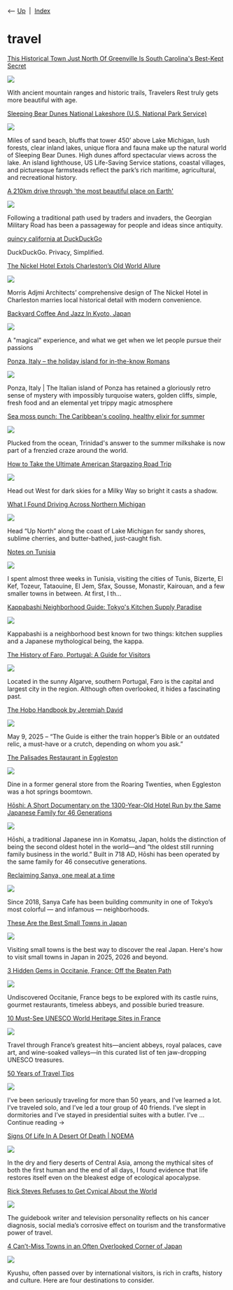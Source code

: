 <div class="nav">

⟵ [Up](index.html)  \|  [Index](index.html)

</div>

# travel

<div class="cards">

<div class="card">

<div class="card-title">

[This Historical Town Just North Of Greenville Is South Carolina's
Best-Kept Secret](https://apple.news/AGwY_aleHSseGTgo26mHXXg)

</div>

<div class="card-image">

[![](https://c.apple.news/AgEXQUd3WV9hbGVIU3NlR1RnbzI2bUhYWGcAMA)](https://apple.news/AGwY_aleHSseGTgo26mHXXg)

</div>

With ancient mountain ranges and historic trails, Travelers Rest truly
gets more beautiful with age.

</div>

<div class="card">

<div class="card-title">

[Sleeping Bear Dunes National Lakeshore (U.S. National Park
Service)](https://www.nps.gov/slbe/index.htm)

</div>

<div class="card-image">

[![](https://www.nps.gov/common/uploads/banner_image/mwr/homepage/9C2FBB0F-E355-BD8F-C10A1A9955C40F44.jpg)](https://www.nps.gov/slbe/index.htm)

</div>

Miles of sand beach, bluffs that tower 450’ above Lake Michigan, lush
forests, clear inland lakes, unique flora and fauna make up the natural
world of Sleeping Bear Dunes. High dunes afford spectacular views across
the lake. An island lighthouse, US Life-Saving Service stations, coastal
villages, and picturesque farmsteads reflect the park’s rich maritime,
agricultural, and recreational history.

</div>

<div class="card">

<div class="card-title">

[A 210km drive through 'the most beautiful place on
Earth'](https://www.bbc.com/travel/article/20241106-a-210km-drive-through-the-most-beautiful-place-on-earth?fbclid=IwY2xjawLvjDVleHRuA2FlbQIxMQABHgjjEOkntfK4Etl4jtKgBDRbESQxnKKvdsU4FU3kbkII1_3dbtNoacjoto5k_aem_QePV_J0uHMVSTKiW_o4a0A)

</div>

<div class="card-image">

[![](https://ychef.files.bbci.co.uk/624x351/p0k2pqsv.jpg)](https://www.bbc.com/travel/article/20241106-a-210km-drive-through-the-most-beautiful-place-on-earth?fbclid=IwY2xjawLvjDVleHRuA2FlbQIxMQABHgjjEOkntfK4Etl4jtKgBDRbESQxnKKvdsU4FU3kbkII1_3dbtNoacjoto5k_aem_QePV_J0uHMVSTKiW_o4a0A)

</div>

Following a traditional path used by traders and invaders, the Georgian
Military Road has been a passageway for people and ideas since
antiquity.

</div>

<div class="card">

<div class="card-title">

[quincy california at
DuckDuckGo](https://duckduckgo.com/?q=quincy+california&ia=web)

</div>

DuckDuckGo. Privacy, Simplified.

</div>

<div class="card">

<div class="card-title">

[The Nickel Hotel Extols Charleston’s Old World
Allure](https://design-milk.com/the-nickel-hotel-extols-charlestons-old-world-allure-with-modernity/)

</div>

<div class="card-image">

[![](https://design-milk.com/images/2025/06/The-Nickel-Hotel-Charleston-SC-Morris-Adjmi-Architects-1.jpg)](https://design-milk.com/the-nickel-hotel-extols-charlestons-old-world-allure-with-modernity/)

</div>

Morris Adjmi Architects’ comprehensive design of The Nickel Hotel in
Charleston marries local historical detail with modern convenience.

</div>

<div class="card">

<div class="card-title">

[Backyard Coffee And Jazz In Kyoto,
Japan](https://thedeletedscenes.substack.com/p/backyard-coffee-and-jazz-in-kyoto)

</div>

<div class="card-image">

[![](https://substackcdn.com/image/fetch/$s_!X1id!,w_1200,h_600,c_fill,f_jpg,q_auto:good,fl_progressive:steep,g_auto/https%3A%2F%2Fsubstack-post-media.s3.amazonaws.com%2Fpublic%2Fimages%2F20b46356-b51e-43f0-80d0-d1049a381de8_3872x2870.jpeg)](https://thedeletedscenes.substack.com/p/backyard-coffee-and-jazz-in-kyoto)

</div>

A "magical" experience, and what we get when we let people pursue their
passions

</div>

<div class="card">

<div class="card-title">

[Ponza, Italy – the holiday island for in-the-know
Romans](https://www.cntraveller.com/gallery/ponza-italy?utm_source=facebook&utm_medium=social&utm_campaign=dhfacebook&utm_content=app.dashsocial.com/condenasttraveller/library/media/521943475)

</div>

<div class="card-image">

[![](https://media.cntraveller.com/photos/611bf672f902cc2d167b4abf/16:9/w_1920,h_1080,c_limit/view-from-casa-fontana-ponza-italy-conde-nast-traveller-7sept17-Stefano-Scata_.jpg)](https://www.cntraveller.com/gallery/ponza-italy?utm_source=facebook&utm_medium=social&utm_campaign=dhfacebook&utm_content=app.dashsocial.com/condenasttraveller/library/media/521943475)

</div>

Ponza, Italy \| The Italian island of Ponza has retained a gloriously
retro sense of mystery with impossibly turquoise waters, golden cliffs,
simple, fresh food and an elemental yet trippy magic atmosphere

</div>

<div class="card">

<div class="card-title">

[Sea moss punch: The Caribbean's cooling, healthy elixir for
summer](https://www.bbc.com/travel/article/20240802-sea-moss-punch-the-caribbeans-cooling-healthy-elixir-for-summer?fbclid=IwY2xjawLHYvdleHRuA2FlbQIxMQABHpu5Beglyrbk3xmFjCD0J1fTv-beRMW4ebho-2nOECr0xj8ONObMTLxFABB5_aem_DQkjL6cSi6ayMG-wRfqsjg)

</div>

<div class="card-image">

[![](https://ychef.files.bbci.co.uk/624x351/p0jg2mmb.jpg)](https://www.bbc.com/travel/article/20240802-sea-moss-punch-the-caribbeans-cooling-healthy-elixir-for-summer?fbclid=IwY2xjawLHYvdleHRuA2FlbQIxMQABHpu5Beglyrbk3xmFjCD0J1fTv-beRMW4ebho-2nOECr0xj8ONObMTLxFABB5_aem_DQkjL6cSi6ayMG-wRfqsjg)

</div>

Plucked from the ocean, Trinidad's answer to the summer milkshake is now
part of a frenzied craze around the world.

</div>

<div class="card">

<div class="card-title">

[How to Take the Ultimate American Stargazing Road
Trip](https://www.atlasobscura.com/articles/ultimate-stargazing-road-trip)

</div>

<div class="card-image">

[![](https://img.atlasobscura.com/Mwr_T93fJ-MN4t5ctgktUaXdYj-aAMmcuXCzxcoFjP0/rs:fill:780:520:1/g:ce/q:81/sm:1/scp:1/ar:1/aHR0cHM6Ly9hdGxh/cy1kZXYuczMuYW1h/em9uYXdzLmNvbS91/cGxvYWRzL2Fzc2V0/cy9kOTY3ODllNDRm/YWM0ODI3ZjNfQU9f/VGhlX0dyZWF0X0Vz/Y2FwZV9TaWdodHNl/ZWluZ19BdF9OaWdo/dF9JSV9WSUlJX1JJ/IDIucG5n.png)](https://www.atlasobscura.com/articles/ultimate-stargazing-road-trip)

</div>

Head out West for dark skies for a Milky Way so bright it casts a
shadow.

</div>

<div class="card">

<div class="card-title">

[What I Found Driving Across Northern
Michigan](https://www.atlasobscura.com/articles/road-trip-great-lakes-region)

</div>

<div class="card-image">

[![](https://img.atlasobscura.com/URFFSl12OqUc6i_PmJHxbbgn1dK0ASoIfDLUQrxIKn8/rs:fill:780:520:1/g:ce/q:81/sm:1/scp:1/ar:1/aHR0cHM6Ly9hdGxh/cy1kZXYuczMuYW1h/em9uYXdzLmNvbS91/cGxvYWRzL2Fzc2V0/cy8wZDc0YzJlZS01/YWViLTRmMjAtYjM4/Ny1jMzVmMzEyYzQ3/MzJmOTZmNTYwNDM0/MjAxOGI4MmNfMksw/Q004My5qcGc.jpg)](https://www.atlasobscura.com/articles/road-trip-great-lakes-region)

</div>

Head “Up North” along the coast of Lake Michigan for sandy shores,
sublime cherries, and butter-bathed, just-caught fish.

</div>

<div class="card">

<div class="card-title">

[Notes on Tunisia](https://mattlakeman.org/2025/05/29/notes-on-tunisia/)

</div>

<div class="card-image">

[![](https://mattlakeman.org/wp-content/uploads/2025/05/tun-map.png?w=760)](https://mattlakeman.org/2025/05/29/notes-on-tunisia/)

</div>

I spent almost three weeks in Tunisia, visiting the cities of Tunis,
Bizerte, El Kef, Tozeur, Tataouine, El Jem, Sfax, Sousse, Monastir,
Kairouan, and a few smaller towns in between. At first, I th…

</div>

<div class="card">

<div class="card-title">

[Kappabashi Neighborhood Guide: Tokyo's Kitchen Supply
Paradise](https://www.tokyoweekender.com/japan-life/things-to-do-in-tokyo/kappabashi-neighborhood-guide/)

</div>

<div class="card-image">

[![](https://www.tokyoweekender.com/wp-content/uploads/2025/05/Kappabashi-13.jpg)](https://www.tokyoweekender.com/japan-life/things-to-do-in-tokyo/kappabashi-neighborhood-guide/)

</div>

Kappabashi is a neighborhood best known for two things: kitchen supplies
and a Japanese mythological being, the kappa.

</div>

<div class="card">

<div class="card-title">

[The History of Faro, Portugal: A Guide for
Visitors](https://www.thecollector.com/history-faro-portugal-guide-visitors/)

</div>

<div class="card-image">

[![](https://cdn.thecollector.com/wp-content/uploads/2025/02/history-faro-portugal-guide-visitors.jpg)](https://www.thecollector.com/history-faro-portugal-guide-visitors/)

</div>

Located in the sunny Algarve, southern Portugal, Faro is the capital and
largest city in the region. Although often overlooked, it hides a
fascinating past.

</div>

<div class="card">

<div class="card-title">

[The Hobo Handbook by Jeremiah
David](https://www.theparisreview.org/blog/2025/05/09/the-hobo-handbook/?src=longreads)

</div>

<div class="card-image">

[![](https://www.theparisreview.org/blog/wp-content/uploads/2025/04/tpr-hadada-roundell-logo-1.png)](https://www.theparisreview.org/blog/2025/05/09/the-hobo-handbook/?src=longreads)

</div>

May 9, 2025 – “The Guide is either the train hopper’s Bible or an
outdated relic, a must-have or a crutch, depending on whom you ask.”

</div>

<div class="card">

<div class="card-title">

[The Palisades Restaurant in
Eggleston](https://www.atlasobscura.com/places/the-palisades-restaurant)

</div>

<div class="card-image">

[![](https://img.atlasobscura.com/FbSM4EAgsUYrx0QRlKvZCEOIv6-hFqhS2Gw4y1P0I70/rs:fill:780:520:1/g:ce/q:81/sm:1/scp:1/ar:1/aHR0cHM6Ly9hdGxh/cy1kZXYuczMuYW1h/em9uYXdzLmNvbS91/cGxvYWRzL3BsYWNl/X2ltYWdlcy8zZDIx/ZTkzYWQ3NGY1MGVk/OTBfQXBwYWxhY2hp/YTEwX0pUXzIwMjQt/NTYuSlBH.jpg)](https://www.atlasobscura.com/places/the-palisades-restaurant)

</div>

Dine in a former general store from the Roaring Twenties, when Eggleston
was a hot springs boomtown.

</div>

<div class="card">

<div class="card-title">

[Hōshi: A Short Documentary on the 1300-Year-Old Hotel Run by the Same
Japanese Family for 46
Generations](https://www.openculture.com/2025/04/hoshi-a-short-documentary-on-the-1300-year-old-hotel.html)

</div>

<div class="card-image">

[![](https://cdn8.openculture.com/2025/04/23212723/houshi-e1523344226758.jpg)](https://www.openculture.com/2025/04/hoshi-a-short-documentary-on-the-1300-year-old-hotel.html)

</div>

Hōshi, a traditional Japanese inn in Komatsu, Japan, holds the
distinction of being the second oldest hotel in the world—and “the
oldest still running family business in the world.” Built in 718 AD,
Hōshi has been operated by the same family for 46 consecutive
generations.

</div>

<div class="card">

<div class="card-title">

[Reclaiming Sanya, one meal at a
time](https://www.japantimes.co.jp/community/2025/04/28/issues/sanya-cafe-yoshihira/)

</div>

<div class="card-image">

[![](https://www.japantimes.co.jp/japantimes/uploads/images/2025/04/24/464879.jpg?v=3.1)](https://www.japantimes.co.jp/community/2025/04/28/issues/sanya-cafe-yoshihira/)

</div>

Since 2018, Sanya Cafe has been building community in one of Tokyo’s
most colorful — and infamous — neighborhoods.

</div>

<div class="card">

<div class="card-title">

[These Are the Best Small Towns in
Japan](https://japanstartshere.com/2020/04/06/small-towns-in-japan/)

</div>

<div class="card-image">

[![](https://japanstartshere.com/wp-content/uploads/2025/03/Izu-4.jpg)](https://japanstartshere.com/2020/04/06/small-towns-in-japan/)

</div>

Visiting small towns is the best way to discover the real Japan. Here's
how to visit small towns in Japan in 2025, 2026 and beyond.

</div>

<div class="card">

<div class="card-title">

[3 Hidden Gems in Occitanie, France: Off the Beaten
Path](https://www.thecollector.com/hidden-gems-occitanie-france/)

</div>

<div class="card-image">

[![](https://cdn.thecollector.com/wp-content/uploads/2025/01/hidden-gems-occitanie-france.jpg)](https://www.thecollector.com/hidden-gems-occitanie-france/)

</div>

Undiscovered Occitanie, France begs to be explored with its castle
ruins, gourmet restaurants, timeless abbeys, and possible buried
treasure.

</div>

<div class="card">

<div class="card-title">

[10 Must-See UNESCO World Heritage Sites in
France](https://www.thecollector.com/unesco-world-heritage-sites-france/)

</div>

<div class="card-image">

[![](https://cdn.thecollector.com/wp-content/uploads/2025/04/unesco-world-heritage-sites-france-1.jpg)](https://www.thecollector.com/unesco-world-heritage-sites-france/)

</div>

Travel through France’s greatest hits—ancient abbeys, royal palaces,
cave art, and wine-soaked valleys—in this curated list of ten
jaw-dropping UNESCO treasures.

</div>

<div class="card">

<div class="card-title">

[50 Years of Travel
Tips](https://kk.org/thetechnium/50-years-of-travel-tips/)

</div>

<div class="card-image">

[![](https://kk.org/wp-content/themes/kkdotorg/inc/images/og_default_1200.png)](https://kk.org/thetechnium/50-years-of-travel-tips/)

</div>

I’ve been seriously traveling for more than 50 years, and I’ve learned a
lot. I’ve traveled solo, and I’ve led a tour group of 40 friends. I’ve
slept in dormitories and I’ve stayed in presidential suites with a
butler. I’ve … Continue reading →

</div>

<div class="card">

<div class="card-title">

[Signs Of Life In A Desert Of Death \|
NOEMA](https://www.noemamag.com/signs-of-life-in-a-desert-of-death)

</div>

<div class="card-image">

[![](https://noemamag.imgix.net/2025/01/noema_hr_003-copy-scaled.jpg?fm=pjpg&ixlib=php-3.3.1&s=37180c207375ee2d201a62548e698d1c)](https://www.noemamag.com/signs-of-life-in-a-desert-of-death)

</div>

In the dry and fiery deserts of Central Asia, among the mythical sites
of both the first human and the end of all days, I found evidence that
life restores itself even on the bleakest edge of ecological apocalypse.

</div>

<div class="card">

<div class="card-title">

[Rick Steves Refuses to Get Cynical About the
World](https://www.nytimes.com/2024/12/14/magazine/rick-steves-interview.html)

</div>

<div class="card-image">

[![](https://static01.nyt.com/images/2024/12/22/magazine/22mag-interview-steves-02/22mag-interview-steves-02-largeHorizontalJumbo.jpg)](https://www.nytimes.com/2024/12/14/magazine/rick-steves-interview.html)

</div>

The guidebook writer and television personality reflects on his cancer
diagnosis, social media’s corrosive effect on tourism and the
transformative power of travel.

</div>

<div class="card">

<div class="card-title">

[4 Can’t-Miss Towns in an Often Overlooked Corner of
Japan](https://www.nytimes.com/2024/10/23/travel/kyushu-japan.html)

</div>

<div class="card-image">

[![](https://static01.nyt.com/images/2024/10/23/travel/23travel-kyushu-promo-1/23travel-kyushu-promo-1-largeHorizontalJumbo.jpg)](https://www.nytimes.com/2024/10/23/travel/kyushu-japan.html)

</div>

Kyushu, often passed over by international visitors, is rich in crafts,
history and culture. Here are four destinations to consider.

</div>

</div>
